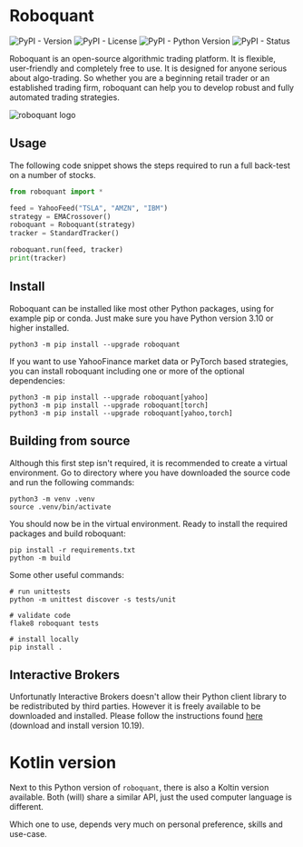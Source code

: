 
# Roboquant

![PyPI - Version](https://img.shields.io/pypi/v/roboquant)
![PyPI - License](https://img.shields.io/pypi/l/roboquant)
![PyPI - Python Version](https://img.shields.io/pypi/pyversions/roboquant)
![PyPI - Status](https://img.shields.io/pypi/status/roboquant)

Roboquant is an open-source algorithmic trading platform. It is flexible, user-friendly and completely free to use. It is designed for anyone serious about algo-trading. So whether you are a beginning retail trader or an established trading firm, roboquant can help you to develop robust and fully automated trading strategies.

![roboquant logo](https://github.com/neurallayer/roboquant.py/raw/main/docs/roboquant_header.png)

## Usage
The following code snippet shows the steps required to run a full back-test on a number of stocks.

```python
from roboquant import *

feed = YahooFeed("TSLA", "AMZN", "IBM")
strategy = EMACrossover()
roboquant = Roboquant(strategy)
tracker = StandardTracker()

roboquant.run(feed, tracker)
print(tracker)
```

## Install
Roboquant can be installed like most other Python packages, using for example pip or conda. Just make sure you have Python version 3.10 or higher installed.

```shell
python3 -m pip install --upgrade roboquant
```

If you want to use YahooFinance market data or PyTorch based strategies, you can install roboquant including one or more of the optional dependencies:

```shell
python3 -m pip install --upgrade roboquant[yahoo]
python3 -m pip install --upgrade roboquant[torch]
python3 -m pip install --upgrade roboquant[yahoo,torch]
```

## Building from source
Although this first step isn't required, it is recommended to create a virtual environment. Go to directory where you have downloaded the source code and run the following commands:

```shell
python3 -m venv .venv
source .venv/bin/activate
```

You should now be in the virtual environment. Ready to install the required packages and build roboquant:

```shell
pip install -r requirements.txt
python -m build
```

Some other useful commands:

```shell
# run unittests
python -m unittest discover -s tests/unit 

# validate code
flake8 roboquant tests

# install locally
pip install .
```


## Interactive Brokers
Unfortunatly Interactive Brokers doesn't allow their Python client library to be redistributed by third parties. However it is freely available to be downloaded and installed. Please follow the instructions found [here](https://ibkrcampus.com/ibkr-quant-news/interactive-brokers-python-api-native-a-step-by-step-guide/) (download and install version 10.19).  

# Kotlin version
Next to this Python version of `roboquant`, there is also a Koltin version available. Both (will) share a similar API, just the used computer language is different.

Which one to use, depends very much on personal preference, skills and use-case.
